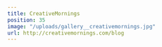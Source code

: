 ```yaml
---
title: CreativeMornings
position: 35
image: "/uploads/gallery__creativemornings.jpg"
url: http://creativemornings.com/blog
---
```


